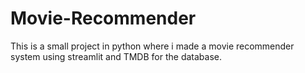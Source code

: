 # Movie-Recommender
This is a small project in python where i made a movie recommender system using streamlit and TMDB for the database.
